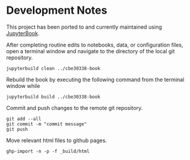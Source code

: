# Development Notes

This project has been ported to and currently maintained using [JupyterBook](https://jupyterbook.org/intro.html).

After completing routine edits to notebooks, data, or configuration files, open a terminal window and navigate to the directory of the local git repository. 

```
jupyterbuild clean ../cbe30338-book
```

Rebuild the book by executing the following command from the terminal window while 

```
jupyterbuild build ../cbe30338-book
```

Commit and push changes to the remote git repository.

```
git add --all
git commit -m "commit message"
git push
```

Move relevant html files to github pages.

```
ghp-import -n -p -f _build/html
```